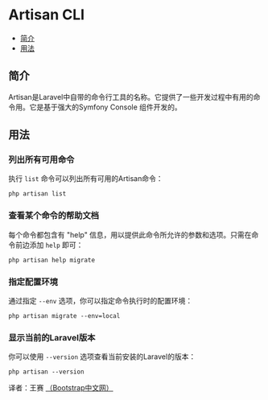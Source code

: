 # Artisan CLI

* [简介](artisan.md#introduction)
* [用法](artisan.md#usage)

## 简介

Artisan是Laravel中自带的命令行工具的名称。它提供了一些开发过程中有用的命令用。它是基于强大的Symfony Console 组件开发的。

## 用法

### 列出所有可用命令

执行 `list` 命令可以列出所有可用的Artisan命令：

```text
php artisan list
```

### 查看某个命令的帮助文档

每个命令都包含有 "help" 信息，用以提供此命令所允许的参数和选项。只需在命令前边添加 `help` 即可：

```text
php artisan help migrate
```

### 指定配置环境

通过指定 `--env` 选项，你可以指定命令执行时的配置环境：

```text
php artisan migrate --env=local
```

### 显示当前的Laravel版本

你可以使用 `--version` 选项查看当前安装的Laravel的版本：

```text
php artisan --version
```

译者：王赛 [（Bootstrap中文网）](http://www.bootcss.com)


